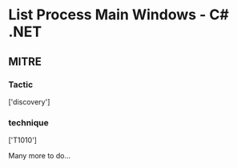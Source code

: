 # List Process Main Windows - C# .NET

## MITRE

### Tactic
['discovery']

### technique
['T1010']

Many more to do...
